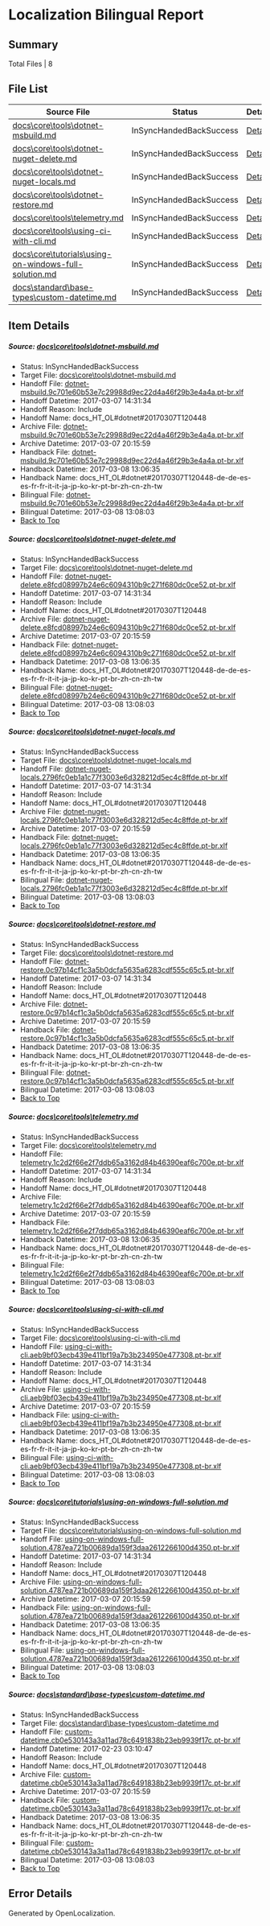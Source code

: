 # <a name='report-top'></a> Localization Bilingual Report

## Summary
 Total Files | 8

## File List
 Source File | Status | Details 
 ----------- | ------ | ------- 
 [docs\core\tools\dotnet-msbuild.md](https://github.com/dotnet/docs/blob/195664ae6409be02ca132900d9c513a7b412acd4/docs/core/tools/dotnet-msbuild.md) | InSyncHandedBackSuccess | [Details](#a000e49a8672affe5b3bb9bd8a5f7e8095ab0aa977)
 [docs\core\tools\dotnet-nuget-delete.md](https://github.com/dotnet/docs/blob/195664ae6409be02ca132900d9c513a7b412acd4/docs/core/tools/dotnet-nuget-delete.md) | InSyncHandedBackSuccess | [Details](#2ce157e3f32f3e899245e38bb4520b17be3e0b3279)
 [docs\core\tools\dotnet-nuget-locals.md](https://github.com/dotnet/docs/blob/195664ae6409be02ca132900d9c513a7b412acd4/docs/core/tools/dotnet-nuget-locals.md) | InSyncHandedBackSuccess | [Details](#3d8ca57c3c9c25a59b98552784b057182c9100a380)
 [docs\core\tools\dotnet-restore.md](https://github.com/dotnet/docs/blob/195664ae6409be02ca132900d9c513a7b412acd4/docs/core/tools/dotnet-restore.md) | InSyncHandedBackSuccess | [Details](#a55cd932045a59f08146dff367a87eb6fe61f6e586)
 [docs\core\tools\telemetry.md](https://github.com/dotnet/docs/blob/195664ae6409be02ca132900d9c513a7b412acd4/docs/core/tools/telemetry.md) | InSyncHandedBackSuccess | [Details](#c816bf4c93430a009e61ddf2a3673c43f49b8de997)
 [docs\core\tools\using-ci-with-cli.md](https://github.com/dotnet/docs/blob/195664ae6409be02ca132900d9c513a7b412acd4/docs/core/tools/using-ci-with-cli.md) | InSyncHandedBackSuccess | [Details](#0579d59e8da24428d9e174baf0cc865d62c0819598)
 [docs\core\tutorials\using-on-windows-full-solution.md](https://github.com/dotnet/docs/blob/195664ae6409be02ca132900d9c513a7b412acd4/docs/core/tutorials/using-on-windows-full-solution.md) | InSyncHandedBackSuccess | [Details](#b8505f88b324fcdf3a51d75c455ec5869e058774113)
 [docs\standard\base-types\custom-datetime.md](https://github.com/dotnet/docs/blob/28625def4199a660fe0ea04ab75f4f65d2e0c9c4/docs/standard/base-types/custom-datetime.md) | InSyncHandedBackSuccess | [Details](#285e4bfd6a53d576ce4538b09a2561065c93e3993336)

## Item Details
##### <a name='a000e49a8672affe5b3bb9bd8a5f7e8095ab0aa977'></a> Source: [docs\core\tools\dotnet-msbuild.md](https://github.com/dotnet/docs/blob/195664ae6409be02ca132900d9c513a7b412acd4/docs/core/tools/dotnet-msbuild.md)
* Status: InSyncHandedBackSuccess
* Target File: [docs\core\tools\dotnet-msbuild.md](https://github.com/dotnet/docs.pt-br/blob/d2dabfe6b35ff8102fb7d8fa7ba55164108b7d12/docs/core/tools/dotnet-msbuild.md)
* Handoff File: [dotnet-msbuild.9c701e60b53e7c29988d9ec22d4a46f29b3e4a4a.pt-br.xlf](https://github.com/dotnet/docs.handoff/blob/250fb471c1f51a94c9d13168113e41cd2029c93b/ol-handoff/dotnet/docs.pt-br/master/dotnet-core/dotnet-msbuild.9c701e60b53e7c29988d9ec22d4a46f29b3e4a4a.pt-br.xlf)
* Handoff Datetime: 2017-03-07 14:31:34
* Handoff Reason: Include
* Handoff Name: docs_HT_OL#dotnet#20170307T120448
* Archive File: [dotnet-msbuild.9c701e60b53e7c29988d9ec22d4a46f29b3e4a4a.pt-br.xlf](https://github.com/dotnet/docs.handoff/blob/8bdb2e2afa8517096f394c553654fd677a6562c1/ol-archive/dotnet/docs.pt-br/master/dotnet-core/dotnet-msbuild.9c701e60b53e7c29988d9ec22d4a46f29b3e4a4a.pt-br.xlf)
* Archive Datetime: 2017-03-07 20:15:59
* Handback File: [dotnet-msbuild.9c701e60b53e7c29988d9ec22d4a46f29b3e4a4a.pt-br.xlf](https://github.com/dotnet/docs.handback/blob/3726ccb0f335caa27597838c1a5191d48b81d99c/ol-handback/dotnet/docs.pt-br/master/dotnet-core/dotnet-msbuild.9c701e60b53e7c29988d9ec22d4a46f29b3e4a4a.pt-br.xlf)
* Handback Datetime: 2017-03-08 13:06:35
* Handback Name: docs_HT_OL#dotnet#20170307T120448-de-de-es-es-fr-fr-it-it-ja-jp-ko-kr-pt-br-zh-cn-zh-tw
* Bilingual File: [dotnet-msbuild.9c701e60b53e7c29988d9ec22d4a46f29b3e4a4a.pt-br.xlf](https://github.com/dotnet/docs.handback/blob/3726ccb0f335caa27597838c1a5191d48b81d99c/ol-handback/dotnet/docs.pt-br/master/dotnet-core/dotnet-msbuild.9c701e60b53e7c29988d9ec22d4a46f29b3e4a4a.pt-br.xlf)
* Bilingual Datetime: 2017-03-08 13:08:03
* [Back to Top](#report-top)

##### <a name='2ce157e3f32f3e899245e38bb4520b17be3e0b3279'></a> Source: [docs\core\tools\dotnet-nuget-delete.md](https://github.com/dotnet/docs/blob/195664ae6409be02ca132900d9c513a7b412acd4/docs/core/tools/dotnet-nuget-delete.md)
* Status: InSyncHandedBackSuccess
* Target File: [docs\core\tools\dotnet-nuget-delete.md](https://github.com/dotnet/docs.pt-br/blob/d2dabfe6b35ff8102fb7d8fa7ba55164108b7d12/docs/core/tools/dotnet-nuget-delete.md)
* Handoff File: [dotnet-nuget-delete.e8fcd08997b24e6c6094310b9c271f680dc0ce52.pt-br.xlf](https://github.com/dotnet/docs.handoff/blob/250fb471c1f51a94c9d13168113e41cd2029c93b/ol-handoff/dotnet/docs.pt-br/master/dotnet-core/dotnet-nuget-delete.e8fcd08997b24e6c6094310b9c271f680dc0ce52.pt-br.xlf)
* Handoff Datetime: 2017-03-07 14:31:34
* Handoff Reason: Include
* Handoff Name: docs_HT_OL#dotnet#20170307T120448
* Archive File: [dotnet-nuget-delete.e8fcd08997b24e6c6094310b9c271f680dc0ce52.pt-br.xlf](https://github.com/dotnet/docs.handoff/blob/8bdb2e2afa8517096f394c553654fd677a6562c1/ol-archive/dotnet/docs.pt-br/master/dotnet-core/dotnet-nuget-delete.e8fcd08997b24e6c6094310b9c271f680dc0ce52.pt-br.xlf)
* Archive Datetime: 2017-03-07 20:15:59
* Handback File: [dotnet-nuget-delete.e8fcd08997b24e6c6094310b9c271f680dc0ce52.pt-br.xlf](https://github.com/dotnet/docs.handback/blob/3726ccb0f335caa27597838c1a5191d48b81d99c/ol-handback/dotnet/docs.pt-br/master/dotnet-core/dotnet-nuget-delete.e8fcd08997b24e6c6094310b9c271f680dc0ce52.pt-br.xlf)
* Handback Datetime: 2017-03-08 13:06:35
* Handback Name: docs_HT_OL#dotnet#20170307T120448-de-de-es-es-fr-fr-it-it-ja-jp-ko-kr-pt-br-zh-cn-zh-tw
* Bilingual File: [dotnet-nuget-delete.e8fcd08997b24e6c6094310b9c271f680dc0ce52.pt-br.xlf](https://github.com/dotnet/docs.handback/blob/3726ccb0f335caa27597838c1a5191d48b81d99c/ol-handback/dotnet/docs.pt-br/master/dotnet-core/dotnet-nuget-delete.e8fcd08997b24e6c6094310b9c271f680dc0ce52.pt-br.xlf)
* Bilingual Datetime: 2017-03-08 13:08:03
* [Back to Top](#report-top)

##### <a name='3d8ca57c3c9c25a59b98552784b057182c9100a380'></a> Source: [docs\core\tools\dotnet-nuget-locals.md](https://github.com/dotnet/docs/blob/195664ae6409be02ca132900d9c513a7b412acd4/docs/core/tools/dotnet-nuget-locals.md)
* Status: InSyncHandedBackSuccess
* Target File: [docs\core\tools\dotnet-nuget-locals.md](https://github.com/dotnet/docs.pt-br/blob/d2dabfe6b35ff8102fb7d8fa7ba55164108b7d12/docs/core/tools/dotnet-nuget-locals.md)
* Handoff File: [dotnet-nuget-locals.2796fc0eb1a1c77f3003e6d328212d5ec4c8ffde.pt-br.xlf](https://github.com/dotnet/docs.handoff/blob/250fb471c1f51a94c9d13168113e41cd2029c93b/ol-handoff/dotnet/docs.pt-br/master/dotnet-core/dotnet-nuget-locals.2796fc0eb1a1c77f3003e6d328212d5ec4c8ffde.pt-br.xlf)
* Handoff Datetime: 2017-03-07 14:31:34
* Handoff Reason: Include
* Handoff Name: docs_HT_OL#dotnet#20170307T120448
* Archive File: [dotnet-nuget-locals.2796fc0eb1a1c77f3003e6d328212d5ec4c8ffde.pt-br.xlf](https://github.com/dotnet/docs.handoff/blob/8bdb2e2afa8517096f394c553654fd677a6562c1/ol-archive/dotnet/docs.pt-br/master/dotnet-core/dotnet-nuget-locals.2796fc0eb1a1c77f3003e6d328212d5ec4c8ffde.pt-br.xlf)
* Archive Datetime: 2017-03-07 20:15:59
* Handback File: [dotnet-nuget-locals.2796fc0eb1a1c77f3003e6d328212d5ec4c8ffde.pt-br.xlf](https://github.com/dotnet/docs.handback/blob/3726ccb0f335caa27597838c1a5191d48b81d99c/ol-handback/dotnet/docs.pt-br/master/dotnet-core/dotnet-nuget-locals.2796fc0eb1a1c77f3003e6d328212d5ec4c8ffde.pt-br.xlf)
* Handback Datetime: 2017-03-08 13:06:35
* Handback Name: docs_HT_OL#dotnet#20170307T120448-de-de-es-es-fr-fr-it-it-ja-jp-ko-kr-pt-br-zh-cn-zh-tw
* Bilingual File: [dotnet-nuget-locals.2796fc0eb1a1c77f3003e6d328212d5ec4c8ffde.pt-br.xlf](https://github.com/dotnet/docs.handback/blob/3726ccb0f335caa27597838c1a5191d48b81d99c/ol-handback/dotnet/docs.pt-br/master/dotnet-core/dotnet-nuget-locals.2796fc0eb1a1c77f3003e6d328212d5ec4c8ffde.pt-br.xlf)
* Bilingual Datetime: 2017-03-08 13:08:03
* [Back to Top](#report-top)

##### <a name='a55cd932045a59f08146dff367a87eb6fe61f6e586'></a> Source: [docs\core\tools\dotnet-restore.md](https://github.com/dotnet/docs/blob/195664ae6409be02ca132900d9c513a7b412acd4/docs/core/tools/dotnet-restore.md)
* Status: InSyncHandedBackSuccess
* Target File: [docs\core\tools\dotnet-restore.md](https://github.com/dotnet/docs.pt-br/blob/d2dabfe6b35ff8102fb7d8fa7ba55164108b7d12/docs/core/tools/dotnet-restore.md)
* Handoff File: [dotnet-restore.0c97b14cf1c3a5b0dcfa5635a6283cdf555c65c5.pt-br.xlf](https://github.com/dotnet/docs.handoff/blob/250fb471c1f51a94c9d13168113e41cd2029c93b/ol-handoff/dotnet/docs.pt-br/master/dotnet-core/dotnet-restore.0c97b14cf1c3a5b0dcfa5635a6283cdf555c65c5.pt-br.xlf)
* Handoff Datetime: 2017-03-07 14:31:34
* Handoff Reason: Include
* Handoff Name: docs_HT_OL#dotnet#20170307T120448
* Archive File: [dotnet-restore.0c97b14cf1c3a5b0dcfa5635a6283cdf555c65c5.pt-br.xlf](https://github.com/dotnet/docs.handoff/blob/8bdb2e2afa8517096f394c553654fd677a6562c1/ol-archive/dotnet/docs.pt-br/master/dotnet-core/dotnet-restore.0c97b14cf1c3a5b0dcfa5635a6283cdf555c65c5.pt-br.xlf)
* Archive Datetime: 2017-03-07 20:15:59
* Handback File: [dotnet-restore.0c97b14cf1c3a5b0dcfa5635a6283cdf555c65c5.pt-br.xlf](https://github.com/dotnet/docs.handback/blob/3726ccb0f335caa27597838c1a5191d48b81d99c/ol-handback/dotnet/docs.pt-br/master/dotnet-core/dotnet-restore.0c97b14cf1c3a5b0dcfa5635a6283cdf555c65c5.pt-br.xlf)
* Handback Datetime: 2017-03-08 13:06:35
* Handback Name: docs_HT_OL#dotnet#20170307T120448-de-de-es-es-fr-fr-it-it-ja-jp-ko-kr-pt-br-zh-cn-zh-tw
* Bilingual File: [dotnet-restore.0c97b14cf1c3a5b0dcfa5635a6283cdf555c65c5.pt-br.xlf](https://github.com/dotnet/docs.handback/blob/3726ccb0f335caa27597838c1a5191d48b81d99c/ol-handback/dotnet/docs.pt-br/master/dotnet-core/dotnet-restore.0c97b14cf1c3a5b0dcfa5635a6283cdf555c65c5.pt-br.xlf)
* Bilingual Datetime: 2017-03-08 13:08:03
* [Back to Top](#report-top)

##### <a name='c816bf4c93430a009e61ddf2a3673c43f49b8de997'></a> Source: [docs\core\tools\telemetry.md](https://github.com/dotnet/docs/blob/195664ae6409be02ca132900d9c513a7b412acd4/docs/core/tools/telemetry.md)
* Status: InSyncHandedBackSuccess
* Target File: [docs\core\tools\telemetry.md](https://github.com/dotnet/docs.pt-br/blob/d2dabfe6b35ff8102fb7d8fa7ba55164108b7d12/docs/core/tools/telemetry.md)
* Handoff File: [telemetry.1c2d2f66e2f7ddb65a3162d84b46390eaf6c700e.pt-br.xlf](https://github.com/dotnet/docs.handoff/blob/250fb471c1f51a94c9d13168113e41cd2029c93b/ol-handoff/dotnet/docs.pt-br/master/dotnet-core/telemetry.1c2d2f66e2f7ddb65a3162d84b46390eaf6c700e.pt-br.xlf)
* Handoff Datetime: 2017-03-07 14:31:34
* Handoff Reason: Include
* Handoff Name: docs_HT_OL#dotnet#20170307T120448
* Archive File: [telemetry.1c2d2f66e2f7ddb65a3162d84b46390eaf6c700e.pt-br.xlf](https://github.com/dotnet/docs.handoff/blob/8bdb2e2afa8517096f394c553654fd677a6562c1/ol-archive/dotnet/docs.pt-br/master/dotnet-core/telemetry.1c2d2f66e2f7ddb65a3162d84b46390eaf6c700e.pt-br.xlf)
* Archive Datetime: 2017-03-07 20:15:59
* Handback File: [telemetry.1c2d2f66e2f7ddb65a3162d84b46390eaf6c700e.pt-br.xlf](https://github.com/dotnet/docs.handback/blob/3726ccb0f335caa27597838c1a5191d48b81d99c/ol-handback/dotnet/docs.pt-br/master/dotnet-core/telemetry.1c2d2f66e2f7ddb65a3162d84b46390eaf6c700e.pt-br.xlf)
* Handback Datetime: 2017-03-08 13:06:35
* Handback Name: docs_HT_OL#dotnet#20170307T120448-de-de-es-es-fr-fr-it-it-ja-jp-ko-kr-pt-br-zh-cn-zh-tw
* Bilingual File: [telemetry.1c2d2f66e2f7ddb65a3162d84b46390eaf6c700e.pt-br.xlf](https://github.com/dotnet/docs.handback/blob/3726ccb0f335caa27597838c1a5191d48b81d99c/ol-handback/dotnet/docs.pt-br/master/dotnet-core/telemetry.1c2d2f66e2f7ddb65a3162d84b46390eaf6c700e.pt-br.xlf)
* Bilingual Datetime: 2017-03-08 13:08:03
* [Back to Top](#report-top)

##### <a name='0579d59e8da24428d9e174baf0cc865d62c0819598'></a> Source: [docs\core\tools\using-ci-with-cli.md](https://github.com/dotnet/docs/blob/195664ae6409be02ca132900d9c513a7b412acd4/docs/core/tools/using-ci-with-cli.md)
* Status: InSyncHandedBackSuccess
* Target File: [docs\core\tools\using-ci-with-cli.md](https://github.com/dotnet/docs.pt-br/blob/d2dabfe6b35ff8102fb7d8fa7ba55164108b7d12/docs/core/tools/using-ci-with-cli.md)
* Handoff File: [using-ci-with-cli.aeb9bf03ecb439e411bf19a7b3b234950e477308.pt-br.xlf](https://github.com/dotnet/docs.handoff/blob/250fb471c1f51a94c9d13168113e41cd2029c93b/ol-handoff/dotnet/docs.pt-br/master/dotnet-core/using-ci-with-cli.aeb9bf03ecb439e411bf19a7b3b234950e477308.pt-br.xlf)
* Handoff Datetime: 2017-03-07 14:31:34
* Handoff Reason: Include
* Handoff Name: docs_HT_OL#dotnet#20170307T120448
* Archive File: [using-ci-with-cli.aeb9bf03ecb439e411bf19a7b3b234950e477308.pt-br.xlf](https://github.com/dotnet/docs.handoff/blob/8bdb2e2afa8517096f394c553654fd677a6562c1/ol-archive/dotnet/docs.pt-br/master/dotnet-core/using-ci-with-cli.aeb9bf03ecb439e411bf19a7b3b234950e477308.pt-br.xlf)
* Archive Datetime: 2017-03-07 20:15:59
* Handback File: [using-ci-with-cli.aeb9bf03ecb439e411bf19a7b3b234950e477308.pt-br.xlf](https://github.com/dotnet/docs.handback/blob/3726ccb0f335caa27597838c1a5191d48b81d99c/ol-handback/dotnet/docs.pt-br/master/dotnet-core/using-ci-with-cli.aeb9bf03ecb439e411bf19a7b3b234950e477308.pt-br.xlf)
* Handback Datetime: 2017-03-08 13:06:35
* Handback Name: docs_HT_OL#dotnet#20170307T120448-de-de-es-es-fr-fr-it-it-ja-jp-ko-kr-pt-br-zh-cn-zh-tw
* Bilingual File: [using-ci-with-cli.aeb9bf03ecb439e411bf19a7b3b234950e477308.pt-br.xlf](https://github.com/dotnet/docs.handback/blob/3726ccb0f335caa27597838c1a5191d48b81d99c/ol-handback/dotnet/docs.pt-br/master/dotnet-core/using-ci-with-cli.aeb9bf03ecb439e411bf19a7b3b234950e477308.pt-br.xlf)
* Bilingual Datetime: 2017-03-08 13:08:03
* [Back to Top](#report-top)

##### <a name='b8505f88b324fcdf3a51d75c455ec5869e058774113'></a> Source: [docs\core\tutorials\using-on-windows-full-solution.md](https://github.com/dotnet/docs/blob/195664ae6409be02ca132900d9c513a7b412acd4/docs/core/tutorials/using-on-windows-full-solution.md)
* Status: InSyncHandedBackSuccess
* Target File: [docs\core\tutorials\using-on-windows-full-solution.md](https://github.com/dotnet/docs.pt-br/blob/d2dabfe6b35ff8102fb7d8fa7ba55164108b7d12/docs/core/tutorials/using-on-windows-full-solution.md)
* Handoff File: [using-on-windows-full-solution.4787ea721b00689da159f3daa2612266100d4350.pt-br.xlf](https://github.com/dotnet/docs.handoff/blob/250fb471c1f51a94c9d13168113e41cd2029c93b/ol-handoff/dotnet/docs.pt-br/master/dotnet-core/using-on-windows-full-solution.4787ea721b00689da159f3daa2612266100d4350.pt-br.xlf)
* Handoff Datetime: 2017-03-07 14:31:34
* Handoff Reason: Include
* Handoff Name: docs_HT_OL#dotnet#20170307T120448
* Archive File: [using-on-windows-full-solution.4787ea721b00689da159f3daa2612266100d4350.pt-br.xlf](https://github.com/dotnet/docs.handoff/blob/8bdb2e2afa8517096f394c553654fd677a6562c1/ol-archive/dotnet/docs.pt-br/master/dotnet-core/using-on-windows-full-solution.4787ea721b00689da159f3daa2612266100d4350.pt-br.xlf)
* Archive Datetime: 2017-03-07 20:15:59
* Handback File: [using-on-windows-full-solution.4787ea721b00689da159f3daa2612266100d4350.pt-br.xlf](https://github.com/dotnet/docs.handback/blob/3726ccb0f335caa27597838c1a5191d48b81d99c/ol-handback/dotnet/docs.pt-br/master/dotnet-core/using-on-windows-full-solution.4787ea721b00689da159f3daa2612266100d4350.pt-br.xlf)
* Handback Datetime: 2017-03-08 13:06:35
* Handback Name: docs_HT_OL#dotnet#20170307T120448-de-de-es-es-fr-fr-it-it-ja-jp-ko-kr-pt-br-zh-cn-zh-tw
* Bilingual File: [using-on-windows-full-solution.4787ea721b00689da159f3daa2612266100d4350.pt-br.xlf](https://github.com/dotnet/docs.handback/blob/3726ccb0f335caa27597838c1a5191d48b81d99c/ol-handback/dotnet/docs.pt-br/master/dotnet-core/using-on-windows-full-solution.4787ea721b00689da159f3daa2612266100d4350.pt-br.xlf)
* Bilingual Datetime: 2017-03-08 13:08:03
* [Back to Top](#report-top)

##### <a name='285e4bfd6a53d576ce4538b09a2561065c93e3993336'></a> Source: [docs\standard\base-types\custom-datetime.md](https://github.com/dotnet/docs/blob/28625def4199a660fe0ea04ab75f4f65d2e0c9c4/docs/standard/base-types/custom-datetime.md)
* Status: InSyncHandedBackSuccess
* Target File: [docs\standard\base-types\custom-datetime.md](https://github.com/dotnet/docs.pt-br/blob/d2dabfe6b35ff8102fb7d8fa7ba55164108b7d12/docs/standard/base-types/custom-datetime.md)
* Handoff File: [custom-datetime.cb0e530143a3a11ad78c6491838b23eb9939f17c.pt-br.xlf](https://github.com/dotnet/docs.handoff/blob/ed3a242a99c10f09633eb4a4b4a4f8b56fe13e37/ol-handoff/dotnet/docs.pt-br/master/dotnet-core/custom-datetime.cb0e530143a3a11ad78c6491838b23eb9939f17c.pt-br.xlf)
* Handoff Datetime: 2017-02-23 03:10:47
* Handoff Reason: Include
* Handoff Name: docs_HT_OL#dotnet#20170307T120448
* Archive File: [custom-datetime.cb0e530143a3a11ad78c6491838b23eb9939f17c.pt-br.xlf](https://github.com/dotnet/docs.handoff/blob/8bdb2e2afa8517096f394c553654fd677a6562c1/ol-archive/dotnet/docs.pt-br/master/dotnet-core/custom-datetime.cb0e530143a3a11ad78c6491838b23eb9939f17c.pt-br.xlf)
* Archive Datetime: 2017-03-07 20:15:59
* Handback File: [custom-datetime.cb0e530143a3a11ad78c6491838b23eb9939f17c.pt-br.xlf](https://github.com/dotnet/docs.handback/blob/3726ccb0f335caa27597838c1a5191d48b81d99c/ol-handback/dotnet/docs.pt-br/master/dotnet-core/custom-datetime.cb0e530143a3a11ad78c6491838b23eb9939f17c.pt-br.xlf)
* Handback Datetime: 2017-03-08 13:06:35
* Handback Name: docs_HT_OL#dotnet#20170307T120448-de-de-es-es-fr-fr-it-it-ja-jp-ko-kr-pt-br-zh-cn-zh-tw
* Bilingual File: [custom-datetime.cb0e530143a3a11ad78c6491838b23eb9939f17c.pt-br.xlf](https://github.com/dotnet/docs.handback/blob/3726ccb0f335caa27597838c1a5191d48b81d99c/ol-handback/dotnet/docs.pt-br/master/dotnet-core/custom-datetime.cb0e530143a3a11ad78c6491838b23eb9939f17c.pt-br.xlf)
* Bilingual Datetime: 2017-03-08 13:08:03
* [Back to Top](#report-top)


## Error Details

Generated by OpenLocalization.
